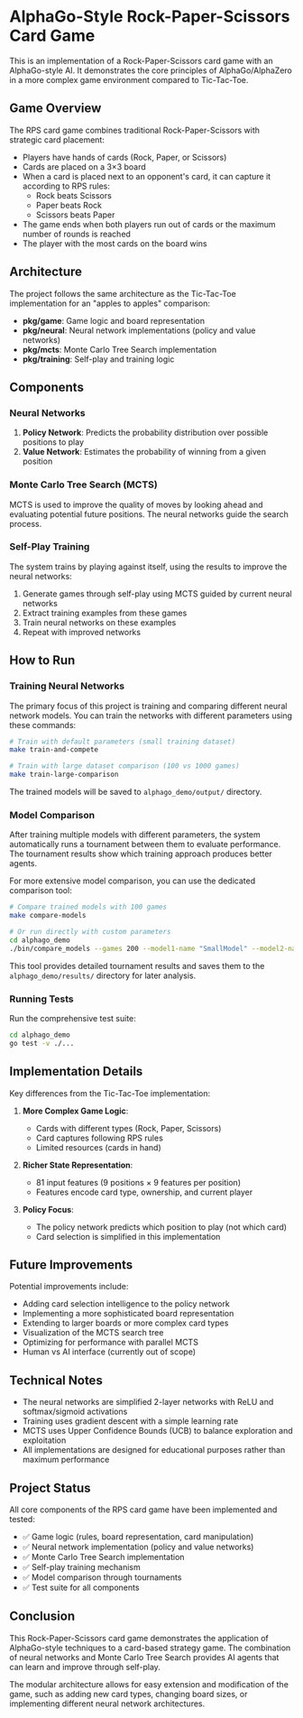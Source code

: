 # AlphaGo-Style Rock-Paper-Scissors Card Game

This is an implementation of a Rock-Paper-Scissors card game with an AlphaGo-style AI. It demonstrates the core principles of AlphaGo/AlphaZero in a more complex game environment compared to Tic-Tac-Toe.

## Game Overview

The RPS card game combines traditional Rock-Paper-Scissors with strategic card placement:

- Players have hands of cards (Rock, Paper, or Scissors)
- Cards are placed on a 3×3 board
- When a card is placed next to an opponent's card, it can capture it according to RPS rules:
  - Rock beats Scissors
  - Paper beats Rock
  - Scissors beats Paper
- The game ends when both players run out of cards or the maximum number of rounds is reached
- The player with the most cards on the board wins

## Architecture

The project follows the same architecture as the Tic-Tac-Toe implementation for an "apples to apples" comparison:

- **pkg/game**: Game logic and board representation
- **pkg/neural**: Neural network implementations (policy and value networks)
- **pkg/mcts**: Monte Carlo Tree Search implementation
- **pkg/training**: Self-play and training logic

## Components

### Neural Networks

1. **Policy Network**: Predicts the probability distribution over possible positions to play
2. **Value Network**: Estimates the probability of winning from a given position

### Monte Carlo Tree Search (MCTS)

MCTS is used to improve the quality of moves by looking ahead and evaluating potential future positions. The neural networks guide the search process.

### Self-Play Training

The system trains by playing against itself, using the results to improve the neural networks:
1. Generate games through self-play using MCTS guided by current neural networks
2. Extract training examples from these games
3. Train neural networks on these examples
4. Repeat with improved networks

## How to Run

### Training Neural Networks

The primary focus of this project is training and comparing different neural network models. You can train the networks with different parameters using these commands:

```bash
# Train with default parameters (small training dataset)
make train-and-compete

# Train with large dataset comparison (100 vs 1000 games)
make train-large-comparison
```

The trained models will be saved to `alphago_demo/output/` directory.

### Model Comparison

After training multiple models with different parameters, the system automatically runs a tournament between them to evaluate performance. The tournament results show which training approach produces better agents.

For more extensive model comparison, you can use the dedicated comparison tool:

```bash
# Compare trained models with 100 games
make compare-models

# Or run directly with custom parameters
cd alphago_demo
./bin/compare_models --games 200 --model1-name "SmallModel" --model2-name "LargeModel" --verbose
```

This tool provides detailed tournament results and saves them to the `alphago_demo/results/` directory for later analysis.

### Running Tests

Run the comprehensive test suite:

```bash
cd alphago_demo
go test -v ./...
```

## Implementation Details

Key differences from the Tic-Tac-Toe implementation:

1. **More Complex Game Logic**: 
   - Cards with different types (Rock, Paper, Scissors)
   - Card captures following RPS rules
   - Limited resources (cards in hand)

2. **Richer State Representation**:
   - 81 input features (9 positions × 9 features per position)
   - Features encode card type, ownership, and current player

3. **Policy Focus**:
   - The policy network predicts which position to play (not which card)
   - Card selection is simplified in this implementation

## Future Improvements

Potential improvements include:
- Adding card selection intelligence to the policy network  
- Implementing a more sophisticated board representation
- Extending to larger boards or more complex card types
- Visualization of the MCTS search tree
- Optimizing for performance with parallel MCTS
- Human vs AI interface (currently out of scope)

## Technical Notes

- The neural networks are simplified 2-layer networks with ReLU and softmax/sigmoid activations
- Training uses gradient descent with a simple learning rate
- MCTS uses Upper Confidence Bounds (UCB) to balance exploration and exploitation
- All implementations are designed for educational purposes rather than maximum performance 

## Project Status

All core components of the RPS card game have been implemented and tested:

- ✅ Game logic (rules, board representation, card manipulation)
- ✅ Neural network implementation (policy and value networks)
- ✅ Monte Carlo Tree Search implementation
- ✅ Self-play training mechanism
- ✅ Model comparison through tournaments
- ✅ Test suite for all components

## Conclusion

This Rock-Paper-Scissors card game demonstrates the application of AlphaGo-style techniques to a card-based strategy game. The combination of neural networks and Monte Carlo Tree Search provides AI agents that can learn and improve through self-play.

The modular architecture allows for easy extension and modification of the game, such as adding new card types, changing board sizes, or implementing different neural network architectures. 